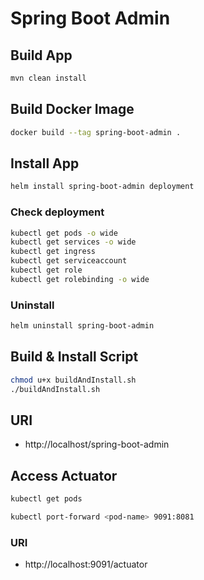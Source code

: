 # Spring Boot Admin

## Build App
```bash
mvn clean install
```

## Build Docker Image
```bash
docker build --tag spring-boot-admin .
```

## Install App
```bash
helm install spring-boot-admin deployment
```

### Check deployment
```bash
kubectl get pods -o wide
kubectl get services -o wide
kubectl get ingress
kubectl get serviceaccount
kubectl get role
kubectl get rolebinding -o wide
```
### Uninstall
```bash
helm uninstall spring-boot-admin
```

## Build & Install Script
```bash
chmod u+x buildAndInstall.sh
./buildAndInstall.sh
```

## URI

- http://localhost/spring-boot-admin

## Access Actuator
```bash
kubectl get pods
```
```bash
kubectl port-forward <pod-name> 9091:8081
```
### URI

- http://localhost:9091/actuator
